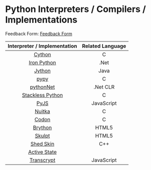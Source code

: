 # Python Interpreters / Compilers / Implementations

Feedback Form: [Feedback Form](https://forms.gle/frtqUK32Lv68Uiwr6)

| **Interpreter / Implementation** | **Related Language** |
|:---:|:---:|
| [Cython][1] | C |
| [Iron Python][2] | .Net |
| [Jython][3] | Java |
| [pypy][4] | C |
| [pythonNet][5] | .Net CLR |
| [Stackless Python][6] | C |
| [PyJS][7] | JavaScript |
| [Nuitka][8] | C |
| [Codon][9] | C |
| [Brython][10] | HTML5 |
| [Skulpt][11] | HTML5 |
| [Shed Skin][12] | C++ |
| [Active State][13] |  |
| [Transcrypt][14] | JavaScript |

[1]: https://cython.org/
[2]: https://ironpython.net/
[3]: https://www.jython.org/
[4]: https://www.pypy.org/
[5]: http://pythonnet.github.io/
[6]: https://wiki.python.org/moin/StacklessPython
[7]: http://pyjs.org/
[8]: https://nuitka.net
[9]: https://docs.exaloop.io/codon
[10]: https://brython.info/
[11]: https://skulpt.org/
[12]: https://shedskin.github.io/
[13]: https://www.activestate.com/products/python/
[14]: https://www.transcrypt.org/